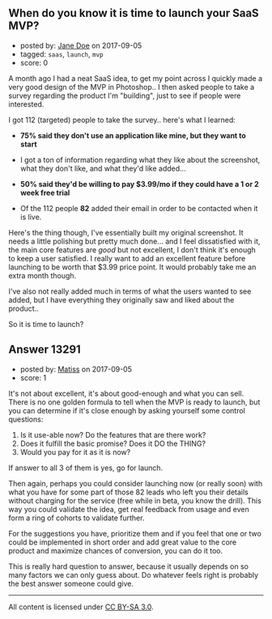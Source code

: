 ## When do you know it is time to launch your SaaS MVP?

- posted by: [Jane Doe](https://stackexchange.com/users/11698283/jane-doe) on 2017-09-05
- tagged: `saas`, `launch`, `mvp`
- score: 0

A month ago I had a neat SaaS idea, to get my point across I quickly made a very good design of the MVP in Photoshop.. I then asked people to take a survey regarding the product I'm "building", just to see if people were interested. 

I got 112 (targeted) people to take the survey.. here's what I learned:

* **75% said they don't use an application like mine, but they want to start**

* I got a ton of information regarding what they like about the screenshot, what they don't like, and what they'd like added...

* **50% said they'd be willing to pay $3.99/mo if they could have a 1 or 2 week free trial**

* Of the 112 people **82** added their email in order to be contacted when it is live.

Here's the thing though, I've essentially built my original screenshot. It needs a little polishing but pretty much done... and I feel dissatisfied with it, the main core features are *good* but not excellent, I don't think it's enough to keep a user satisfied. I really want to add an excellent feature before launching to be worth that $3.99 price point. It would probably take me an extra month though. 

I've also not really added much in terms of what the users wanted to see added, but I have everything they originally saw and liked about the product..

So it is time to launch? 


## Answer 13291

- posted by: [Matiss](https://stackexchange.com/users/1819512/matiss) on 2017-09-05
- score: 1

It's not about excellent, it's about good-enough and what you can sell. There is no one golden formula to tell when the MVP is ready to launch, but you can determine if it's close enough by asking yourself some control questions:

 1. Is it use-able now? Do the features that are there work?
 2. Does it fulfill the basic promise? Does it DO the THING?
 3. Would you pay for it as it is now?

If answer to all 3 of them is yes, go for launch.

Then again, perhaps you could consider launching now (or really soon) with what you have for some part of those 82 leads who left you their details without charging for the service (free while in beta, you know the drill). This way you could validate the idea, get real feedback from usage and even form a ring of cohorts to validate further.

For the suggestions you have, prioritize them and if you feel that one or two could be implemented in short order and add great value to the core product and maximize chances of conversion, you can do it too.

This is really hard question to answer, because it usually depends on so many factors we can only guess about. Do whatever feels right is probably the best answer someone could give.



---

All content is licensed under [CC BY-SA 3.0](https://creativecommons.org/licenses/by-sa/3.0/).
